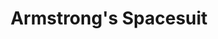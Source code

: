---
slug: "spacesuit"
title: "Armstrong's Spacesuit"
description: "Neil Armstrong's Spacesuit from the Smithsonian Digitization Programs Office and National Air and Space Museum"
poster: "../../3d/spacesuit/poster.webp"
environment: "../../3d/spacesuit/environment.hdr"
model: "../../3d/spacesuit/model.glb"
---